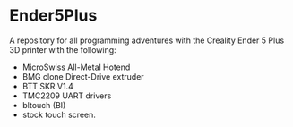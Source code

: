 # Ender5Plus
A repository for all programming adventures with the Creality Ender 5 Plus 3D printer with the following:
- MicroSwiss All-Metal Hotend
- BMG clone Direct-Drive extruder
- BTT SKR V1.4
- TMC2209 UART drivers
- bltouch (BI)
- stock touch screen.
